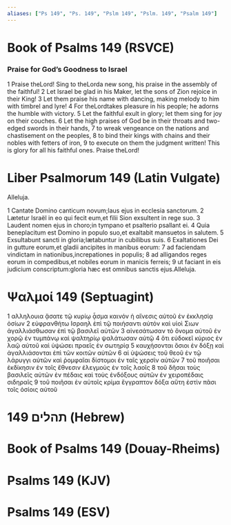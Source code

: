 ```yaml
---
aliases: ["Ps 149", "Ps. 149", "Pslm 149", "Pslm. 149", "Psalm 149"]
---
```



# Book of Psalms 149 (RSVCE)

### Praise for God’s Goodness to Israel
1 Praise theLord! Sing to theLorda new song, his praise in the assembly of the faithful!
2 Let Israel be glad in his Maker, let the sons of Zion rejoice in their King!
3 Let them praise his name with dancing, making melody to him with timbrel and lyre!
4 For theLordtakes pleasure in his people; he adorns the humble with victory.
5 Let the faithful exult in glory; let them sing for joy on their couches.
6 Let the high praises of God be in their throats and two-edged swords in their hands,
7 to wreak vengeance on the nations and chastisement on the peoples,
8 to bind their kings with chains and their nobles with fetters of iron,
9 to execute on them the judgment written! This is glory for all his faithful ones. Praise theLord!


# Liber Psalmorum 149 (Latin Vulgate)

 Alleluja.

1 Cantate Domino canticum novum;laus ejus in ecclesia sanctorum.
2 Lætetur Israël in eo qui fecit eum,et filii Sion exsultent in rege suo.
3 Laudent nomen ejus in choro;in tympano et psalterio psallant ei.
4 Quia beneplacitum est Domino in populo suo,et exaltabit mansuetos in salutem.
5 Exsultabunt sancti in gloria;lætabuntur in cubilibus suis.
6 Exaltationes Dei in gutture eorum,et gladii ancipites in manibus eorum:
7 ad faciendam vindictam in nationibus,increpationes in populis;
8 ad alligandos reges eorum in compedibus,et nobiles eorum in manicis ferreis;
9 ut faciant in eis judicium conscriptum:gloria hæc est omnibus sanctis ejus.Alleluja.


# Ψαλμοί 149 (Septuagint)

1 αλληλουια ᾄσατε τῷ κυρίῳ ᾆσμα καινόν ἡ αἴνεσις αὐτοῦ ἐν ἐκκλησίᾳ ὁσίων
2 εὐφρανθήτω Ισραηλ ἐπὶ τῷ ποιήσαντι αὐτόν καὶ υἱοὶ Σιων ἀγαλλιάσθωσαν ἐπὶ τῷ βασιλεῖ αὐτῶν
3 αἰνεσάτωσαν τὸ ὄνομα αὐτοῦ ἐν χορῷ ἐν τυμπάνῳ καὶ ψαλτηρίῳ ψαλάτωσαν αὐτῷ
4 ὅτι εὐδοκεῖ κύριος ἐν λαῷ αὐτοῦ καὶ ὑψώσει πραεῖς ἐν σωτηρίᾳ
5 καυχήσονται ὅσιοι ἐν δόξῃ καὶ ἀγαλλιάσονται ἐπὶ τῶν κοιτῶν αὐτῶν
6 αἱ ὑψώσεις τοῦ θεοῦ ἐν τῷ λάρυγγι αὐτῶν καὶ ῥομφαῖαι δίστομοι ἐν ταῖς χερσὶν αὐτῶν
7 τοῦ ποιῆσαι ἐκδίκησιν ἐν τοῖς ἔθνεσιν ἐλεγμοὺς ἐν τοῖς λαοῖς
8 τοῦ δῆσαι τοὺς βασιλεῖς αὐτῶν ἐν πέδαις καὶ τοὺς ἐνδόξους αὐτῶν ἐν χειροπέδαις σιδηραῖς
9 τοῦ ποιῆσαι ἐν αὐτοῖς κρίμα ἔγγραπτον δόξα αὕτη ἐστὶν πᾶσι τοῖς ὁσίοις αὐτοῦ


# 149 תהלים (Hebrew)


# Book of Psalms 149 (Douay-Rheims)


# Psalms 149 (KJV)


# Psalms 149 (ESV)


